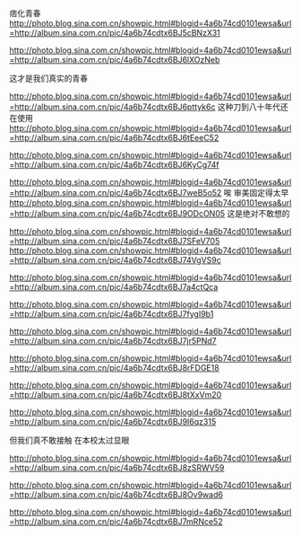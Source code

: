痞化青春
http://photo.blog.sina.com.cn/showpic.html#blogid=4a6b74cd0101ewsa&url=http://album.sina.com.cn/pic/4a6b74cdtx6BJ5cBNzX31
 
http://photo.blog.sina.com.cn/showpic.html#blogid=4a6b74cd0101ewsa&url=http://album.sina.com.cn/pic/4a6b74cdtx6BJ6lXOzNeb
 
这才是我们真实的青春
 
http://photo.blog.sina.com.cn/showpic.html#blogid=4a6b74cd0101ewsa&url=http://album.sina.com.cn/pic/4a6b74cdtx6BJ6pttyk6c
这种刀到八十年代还在使用
http://photo.blog.sina.com.cn/showpic.html#blogid=4a6b74cd0101ewsa&url=http://album.sina.com.cn/pic/4a6b74cdtx6BJ6tEeeC52
 
http://photo.blog.sina.com.cn/showpic.html#blogid=4a6b74cd0101ewsa&url=http://album.sina.com.cn/pic/4a6b74cdtx6BJ6KyCg74f
 
http://photo.blog.sina.com.cn/showpic.html#blogid=4a6b74cd0101ewsa&url=http://album.sina.com.cn/pic/4a6b74cdtx6BJ7weB5o52
唉  审美固定得太早
http://photo.blog.sina.com.cn/showpic.html#blogid=4a6b74cd0101ewsa&url=http://album.sina.com.cn/pic/4a6b74cdtx6BJ9ODcON05
这是绝对不敢想的
 
http://photo.blog.sina.com.cn/showpic.html#blogid=4a6b74cd0101ewsa&url=http://album.sina.com.cn/pic/4a6b74cdtx6BJ7SFeV705
http://photo.blog.sina.com.cn/showpic.html#blogid=4a6b74cd0101ewsa&url=http://album.sina.com.cn/pic/4a6b74cdtx6BJ74VgVS9c
 
http://photo.blog.sina.com.cn/showpic.html#blogid=4a6b74cd0101ewsa&url=http://album.sina.com.cn/pic/4a6b74cdtx6BJ7a4ctQca
 
http://photo.blog.sina.com.cn/showpic.html#blogid=4a6b74cd0101ewsa&url=http://album.sina.com.cn/pic/4a6b74cdtx6BJ7fygI9b1
 
http://photo.blog.sina.com.cn/showpic.html#blogid=4a6b74cd0101ewsa&url=http://album.sina.com.cn/pic/4a6b74cdtx6BJ7jr5PNd7
 
http://photo.blog.sina.com.cn/showpic.html#blogid=4a6b74cd0101ewsa&url=http://album.sina.com.cn/pic/4a6b74cdtx6BJ8rFDGE18
 
http://photo.blog.sina.com.cn/showpic.html#blogid=4a6b74cd0101ewsa&url=http://album.sina.com.cn/pic/4a6b74cdtx6BJ8tXxVm20
 
http://photo.blog.sina.com.cn/showpic.html#blogid=4a6b74cd0101ewsa&url=http://album.sina.com.cn/pic/4a6b74cdtx6BJ9I6qz315
 
但我们真不敢接触  在本校太过显眼
 
http://photo.blog.sina.com.cn/showpic.html#blogid=4a6b74cd0101ewsa&url=http://album.sina.com.cn/pic/4a6b74cdtx6BJ8zSRWV59
 
http://photo.blog.sina.com.cn/showpic.html#blogid=4a6b74cd0101ewsa&url=http://album.sina.com.cn/pic/4a6b74cdtx6BJ8Ov9wad6
 
http://photo.blog.sina.com.cn/showpic.html#blogid=4a6b74cd0101ewsa&url=http://album.sina.com.cn/pic/4a6b74cdtx6BJ7mRNce52
 
 
 
 
 
